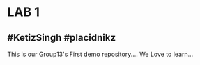 <h1><b>LAB 1</b></h1>
<h2>#KetizSingh
#placidnikz</h2>
 This is our Group13's First demo repository.... We Love to learn...

